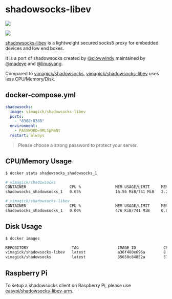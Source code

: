 shadowsocks-libev
=================

![](https://badge.imagelayers.io/vimagick/shadowsocks-libev:latest.svg)

![](http://dockeri.co/image/vimagick/shadowsocks-libev)

[shadowsocks-libev][1] is a lightweight secured socks5 proxy for embedded devices and low end boxes.

It is a port of shadowsocks created by [@clowwindy][2] maintained by [@madeye][3] and [@linusyang][4].

Compared to [vimagick/shadowsocks][5], [vimagick/shadowsocks-libev][6] uses less CPU/Memory/Disk.

## docker-compose.yml

```yaml
shadowsocks:
  image: vimagick/shadowsocks-libev
  ports:
    - "8388:8388"
  environment:
    - PASSWORD=9MLSpPmNt
  restart: always
```

> Please choose a strong password to protect your server.

## CPU/Memory Usage

```bash
$ docker stats shadowsocks_shadowsocks_1

# vimagick/shadowsocks
CONTAINER                   CPU %               MEM USAGE/LIMIT     MEM %               NET I/O
shadowsocks_shadowsocks_1   0.05%               16.56 MiB/741 MiB   2.23%               117.9 KiB/648 B

# vimagick/shadowsocks-libev
CONTAINER                   CPU %               MEM USAGE/LIMIT     MEM %               NET I/O
shadowsocks_shadowsocks_1   0.00%               476 KiB/741 MiB     0.06%               2.334 MiB/2.341 MiB
```

## Disk Usage

```bash
$ docker images

REPOSITORY                   TAG                 IMAGE ID            CREATED             VIRTUAL SIZE
vimagick/shadowsocks-libev   latest              a36f480e696a        8 minutes ago       15.1 MB
vimagick/shadowsocks         latest              35650c84852a        57 minutes ago      51.25 MB
```

## Raspberry Pi

To setup a shadowsocks client on Raspberry Pi, please use [easypi/shadowsocks-libev-arm][7].

[1]: https://github.com/shadowsocks/shadowsocks-libev
[2]: https://github.com/clowwindy
[3]: https://github.com/madeye
[4]: https://github.com/linusyang
[5]: https://hub.docker.com/r/vimagick/shadowsocks/
[6]: https://hub.docker.com/r/vimagick/shadowsocks-libev/
[7]: https://hub.docker.com/r/easypi/shadowsocks-libev-arm/
